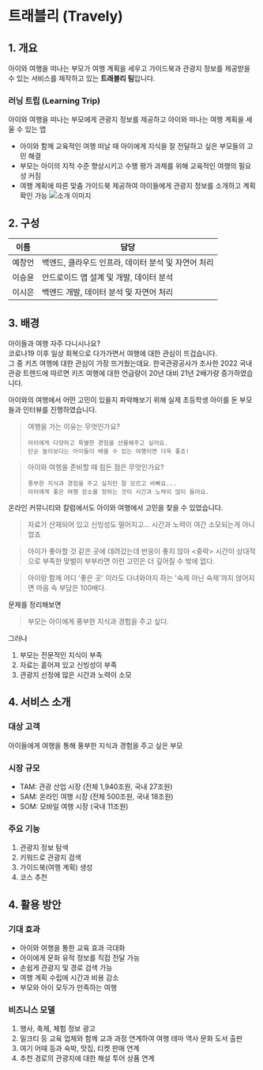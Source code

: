 # 트래블리 (Travely)

## 1. 개요
아이와 여행을 떠나는 부모가 여행 계획을 세우고 가이드북과 관광지 정보를 제공받을 수 있는 
서비스를 제작하고 있는 <b>트래블리 팀</b>입니다.

### 러닝 트립 (Learning Trip)
아이와 여행을 떠나는 부모에게 관광지 정보를 제공하고 아이와 떠나는 여행 계획을 세울 수 있는 앱

- 아이와 함께 교육적인 여행 떠날 때 아이에게 지식을 잘 전달하고 싶은 부모들의 고민 해결
- 부모는 아이의 지적 수준 향상시키고 수행 평가 과제를 위해 교육적인 여행의 필요성 커짐
- 여행 계획에 따른 맞춤 가이드북 제공하여 아이들에게 관광지 정보를 소개하고 계획 확인 가능
![소개 이미지](https://user-images.githubusercontent.com/34941061/202852958-d1b5ffa4-54bc-4494-9433-76a9c0983cd2.jpg)

## 2. 구성

| 이름  | 담당                             |
|-----|--------------------------------|
| 예창언 | 백엔드, 클라우드 인프라, 데이터 분석 및 자연어 처리 |
| 이승윤 | 안드로이드 앱 설계 및 개발, 데이터 분석        |
| 이시은 | 백엔드 개발, 데이터 분석 및 자연어 처리        |

## 3. 배경

아이들과 여행 자주 다니시나요?  
코로나19 이후 일상 회복으로 다가가면서 여행에 대한 관심이 뜨겁습니다.  
그 중 키즈 여행에 대한 관심이 가장 뜨거웠는데요.
한국관광공사가 조사한 2022 국내 관광 트렌드에 따르면 키즈 여행에 대한 언급량이 20년 대비 21년 2배가량 증가하였습니다.  

아이와의 여행에서 어떤 고민이 있을지 파악해보기 위해 실제 초등학생 아이를 둔 부모들과 인터뷰를 진행하였습니다.  
> 여행을 가는 이유는 무엇인가요?
> ```
> 아이에게 다양하고 특별한 경험을 선물해주고 싶어요.
> 단순 놀이보다는 아이들이 배울 수 있는 여행이면 더욱 좋죠!
> ```

> 아이와 여행을 준비할 때 힘든 점은 무엇인가요?
> ```
> 풍부한 지식과 경험을 주고 싶지만 잘 모르고 바빠요...
> 아이에게 좋은 여행 장소를 정하는 것이 시간과 노력이 많이 들어요.
> ```

온라인 커뮤니티와 칼럼에서도 아이와 여행에서 고민을 찾을 수 있었습니다.  
> 자료가 산재되어 있고 신빙성도 떨어지고... 시간과 노력이 여간 소모되는게 아니었죠

> 아이가 좋아할 것 같은 곳에 데려갔는데 반응이 좋지 않아 <중략>
> 시간이 상대적으로 부족한 맞벌이 부부라면 이런 고민은 더 깊어질 수 밖에 없다.

> 아이랑 함께 어디 '좋은 곳' 이라도 다녀와야지 하는 '숙제 아닌 숙제'까지 얹어지면 마음 속 부담은 100배다.


문제를 정리해보면

> 부모는 아이에게 풍부한 지식과 경험을 주고 싶다.

그러나
1. 부모는 전문적인 지식이 부족
2. 자료는 흩어져 있고 신빙성이 부족
3. 관광지 선정에 많은 시간과 노력이 소모


## 4. 서비스 소개

### 대상 고객

아이들에게 여행을 통해 풍부한 지식과 경험을 주고 싶은 부모

### 시장 규모

- TAM: 관광 산업 시장 (전체 1,940조원, 국내 27조원)  
- SAM: 온라인 여행 시장 (전체 500조원, 국내 18조원)  
- SOM: 모바일 여행 시장 (국내 11조원)  

### 주요 기능

1. 관광지 정보 탐색
2. 키워드로 관광지 검색
3. 가이드북(여행 계획) 생성
4. 코스 추천

## 4. 활용 방안

### 기대 효과

- 아이와 여행을 통한 교육 효과 극대화  
- 아이에게 문화 유적 정보를 직접 전달 가능  
- 손쉽게 관광지 및 경로 검색 가능  
- 여행 계획 수립에 시간과 비용 감소  
- 부모와 아이 모두가 만족하는 여행  

### 비즈니스 모델

1. 행사, 축제, 체험 정보 광고
2. 밀크티 등 교육 업체와 함께 교과 과정 연계하여 여행 테마 역사 문화 도서 출판
3. 여기 어때 등과 숙박, 맛집, 티켓 판매 연계
4. 추천 경로의 관광지에 대한 해설 투어 상품 연계
